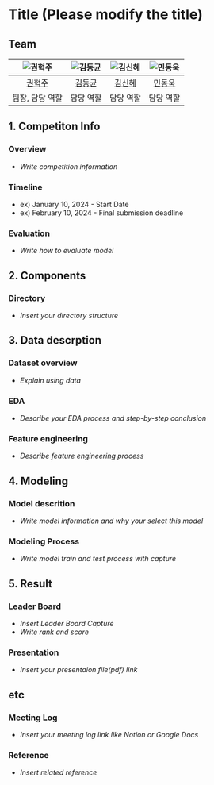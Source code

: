 # Title (Please modify the title)

## Team

| ![권혁주](https://avatars.githubusercontent.com/u/156163982?v=4) | ![김동균](https://avatars.githubusercontent.com/u/156163982?v=4) | ![김신혜](https://avatars.githubusercontent.com/u/156163982?v=4) | ![민동욱](https://avatars.githubusercontent.com/u/156163982?v=4) |
| :--------------------------------------------------------------: | :--------------------------------------------------------------: | :--------------------------------------------------------------: | :--------------------------------------------------------------: |
|            [권혁주](https://github.com/juyoll)             |            [김동균](https://github.com/sq4567)             |            [김신혜](https://github.com/upstageailab2324)             |            [민동욱](https://github.com/mindw96)             |    
|                            팀장, 담당 역할                             |                            담당 역할                             |                            담당 역할                             |                            담당 역할                            |

## 1. Competiton Info

### Overview

- _Write competition information_

### Timeline

- ex) January 10, 2024 - Start Date
- ex) February 10, 2024 - Final submission deadline

### Evaluation

- _Write how to evaluate model_

## 2. Components

### Directory

- _Insert your directory structure_

## 3. Data descrption

### Dataset overview

- _Explain using data_

### EDA

- _Describe your EDA process and step-by-step conclusion_

### Feature engineering

- _Describe feature engineering process_

## 4. Modeling

### Model descrition

- _Write model information and why your select this model_

### Modeling Process

- _Write model train and test process with capture_

## 5. Result

### Leader Board

- _Insert Leader Board Capture_
- _Write rank and score_

### Presentation

- _Insert your presentaion file(pdf) link_

## etc

### Meeting Log

- _Insert your meeting log link like Notion or Google Docs_

### Reference

- _Insert related reference_
